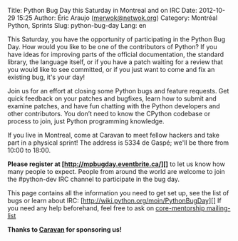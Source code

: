 Title: Python Bug Day this Saturday in Montreal and on IRC
Date: 2012-10-29 15:25
Author: Éric Araujo (merwok@netwok.org)
Category: Montréal Python, Sprints
Slug: python-bug-day
Lang: en

<!--:en-->

This Saturday, you have the opportunity of participating in the Python
Bug Day. How would you like to be one of the contributors of Python? If
you have ideas for improving parts of the official documentation, the
standard library, the language itself, or if you have a patch waiting
for a review that you would like to see committed, or if you just want
to come and fix an existing bug, it's your day!

Join us for an effort at closing some Python bugs and feature requests.
Get quick feedback on your patches and bugfixes, learn how to submit and
examine patches, and have fun chatting with the Python developers and
other contributors. You don’t need to know the CPython codebase or
process to join, just Python programming knowledge.

If you live in Montreal, come at Caravan to meet fellow hackers and take
part in a physical sprint! The address is 5334 de Gaspé; we'll be there
from 10:00 to 18:00.

**Please register at [http://mpbugday.eventbrite.ca/][]** to let us know
how many people to expect. People from around the world are welcome to
join the \#python-dev IRC channel to participate in the bug day.

This page contains all the information you need to get set up, see the
list of bugs or learn about IRC:
[http://wiki.python.org/moin/PythonBugDay][] If you need any help
beforehand, feel free to ask on [core-mentorship mailing-list][]

**Thanks to [Caravan][] for sponsoring us!**

  [http://mpbugday.eventbrite.ca/]: http://mpbugday.eventbrite.ca/
  [http://wiki.python.org/moin/PythonBugDay]: http://wiki.python.org/moin/PythonBugDay
  [core-mentorship mailing-list]: http://mail.python.org/mailman/listinfo/core-mentorship
  [Caravan]: http://caravan.coop/
